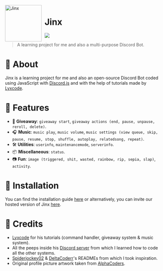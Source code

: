 <img width="120" height="120" align="left" style="float: left; margin: 0 10px 0 0;" alt="Jinx" src="https://cdn.discordapp.com/avatars/917009806353653780/5a591440390d36688fe9620d63dca727.png?size=1024"> 

# Jinx
[![](https://img.shields.io/badge/discord.js-v13.6.0-blue.svg?logo=npm)](https://github.com/discordjs)
> A learning project for me and also a multi-purpose Discord Bot.

# 🔹 About
Jinx is a learning project for me and also an open-source Discord Bot coded using JavaScript with [Discord.js](https://discord.js.org) and with the help of tutorials made by [Lyxcode](https://www.youtube.com/c/Lyxcode).

# 🔹 Features
* 🎉 **Giveaway**: `giveaway start`, `giveaway actions (end, pause, unpause, reroll, delete)`.
* 🎧 **Music**: `music play`, `music volume`, `music settings (view queue, skip, pause, resume, stop, shuffle, autoplay, relatedsong, repeat)`.
* 🛠️ **Utilities**: `userinfo`, `maintenancemode`, `serverinfo`.
* 📦 **Miscellaneous**: `status`.
* 📷 **Fun**: `image (triggered, shit, wasted, rainbow, rip, sepia, slap)`, `activity`.

# 🔹 Installation
You can find the installation guide [here](https://github.com/notscrappie/jinx/blob/master/docs/install.md) or alternatively, you can invite our hosted version of Jinx [here](https://discord.com/api/oauth2/authorize?client_id=917009806353653780&permissions=2150976582&scope=bot%20applications.commands).

# 🔹 Credits
* [Lyxcode](https://youtube.com/c/Lyxcode) for his tutorials (command handler, giveaway system & music system).
* All the peeps inside his [Discord server](https://discord.gg/dkgebRQWrn) from which I learned how to code all the other systems.
* [Spiderjockey02](https://github.com/Spiderjockey02/Discord-Bot) & [DeltaCoderr](https://github.com/DeltaCoderr/KarmaBot)'s READMEs from which I took inspiration.
* Original profile picture artwork taken from [AlphaCoders](https://wall.alphacoders.com/big.php?i=1044272).

